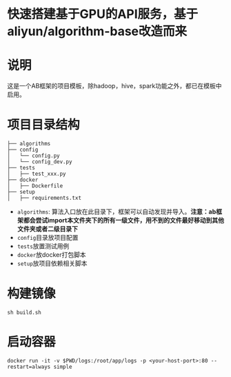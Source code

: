 # 快速搭建基于GPU的API服务，基于aliyun/algorithm-base改造而来
# 说明
这是一个AB框架的项目模板，除hadoop，hive，spark功能之外，都已在模板中启用。
  
# 项目目录结构
```
├── algorithms
├── config
│   └── config.py
│   └── config_dev.py
├── tests
│   ├── test_xxx.py
├── docker
│   ├── Dockerfile
├── setup
│   ├── requirements.txt
```

- `algorithms`: 算法入口放在此目录下，框架可以自动发现并导入。**注意：ab框架都会尝试import本文件夹下的所有一级文件，用不到的文件最好移动到其他文件夹或者二级目录下**
- `config`目录放项目配置
- `tests`放置测试用例
- `docker`放docker打包脚本
- `setup`放项目依赖相关脚本

# 构建镜像
```
sh build.sh
```

# 启动容器
```
docker run -it -v $PWD/logs:/root/app/logs -p <your-host-port>:80 --restart=always simple
```
